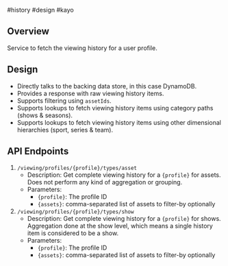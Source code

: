 #history #design #kayo 

## Overview
Service to fetch the viewing history for a user profile.


## Design
- Directly talks to the backing data store, in this case DynamoDB.
- Provides a response with raw viewing history items.
- Supports filtering using `assetIds`.
- Supports lookups to fetch viewing history items using category paths (shows & seasons).
- Supports lookups to fetch viewing history items using other dimensional hierarchies (sport, series & team).


## API Endpoints

1. `/viewing/profiles/{profile}/types/asset`
	- Description: Get complete viewing history for a `{profile}` for assets. Does not perform any kind of aggregation or grouping. 
	- Parameters:
		- `{profile}`: The profile ID
		- `{assets}`: comma-separated list of assets to filter-by optionally
2.  `/viewing/profiles/{profile}/types/show`
	- Description: Get complete viewing history for a `{profile}` for shows. Aggregation done at the show level, which means a single history item is considered to be a show. 
	- Parameters:
		- `{profile}`: The profile ID
		- `{assets}`: comma-separated list of assets to filter-by optionally